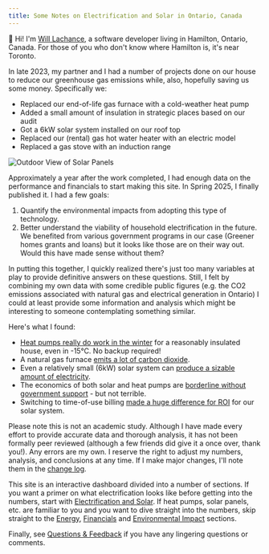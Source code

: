 ```yaml
---
title: Some Notes on Electrification and Solar in Ontario, Canada
---
```


👋 Hi! I'm [Will Lachance](https://wrla.ch), a software developer living in Hamilton, Ontario, Canada.
For those of you who don't know where Hamilton is, it's near Toronto.

In late 2023, my partner and I had a number of projects done on our house to reduce our greenhouse gas emissions while, also, hopefully saving us some money. Specifically we:

- Replaced our end-of-life gas furnace with a cold-weather heat pump
- Added a small amount of insulation in strategic places based on our audit
- Got a 6kW solar system installed on our roof top
- Replaced our (rental) gas hot water heater with an electric model
- Replaced a gas stove with an induction range

![Outdoor View of Solar Panels](/outdoor-panels.jpg)

Approximately a year after the work completed, I had enough data on the performance and financials to start making this site.
In Spring 2025, I finally published it.
I had a few goals:

1. Quantify the environmental impacts from adopting this type of technology.
1. Better understand the viability of household electrification in the future. We benefited from various government programs in our case (Greener homes grants and loans) but it looks like those are on their way out. Would this have made sense without them?

In putting this together, I quickly realized there's just too many variables at play to provide definitive answers on these questions.
Still, I felt by combining my own data with some credible public figures (e.g. the CO2 emissions associated with natural gas and electrical generation in Ontario) I could at least provide some information and analysis which might be interesting to
someone contemplating something similar.

Here's what I found:

- [Heat pumps really do work in the winter](./electrification-and-solar#heat-pump) for a reasonably insulated house, even in -15°C. No backup required!
- A natural gas furnace [emits a lot of carbon dioxide](./environmental-impact#emissions-by-month).
- Even a relatively small (6kW) solar system can [produce a sizable amount of electricity](./energy#production).
- The economics of both solar and heat pumps are [borderline without government support](./financials#time-to-break-even) - but not terrible.
- Switching to time-of-use billing [made a huge difference for ROI](./financials#time-of-use-billing-game-changer) for our solar system.

Please note this is not an academic study. Although I have made every effort to provide accurate data and thorough analysis, it has not been formally peer reviewed (although a few friends did give it a once over, thank you!).
Any errors are my own.
I reserve the right to adjust my numbers, analysis, and conclusions at any time.
If I make major changes, I'll note them in the [change log](./changelog).

This site is an interactive dashboard divided into a number of sections.
If you want a primer on what electrification looks like before getting into the numbers, start with [Electrification and Solar](./electrification-and-solar).
If heat pumps, solar panels, etc. are familiar to you and you want to dive straight into the numbers, skip straight to the [Energy](./energy), [Financials](./financials) and [Environmental Impact](./environmental-impact) sections.

<!--
(I have not done this yet, not sure if I will)

There's also a few appendices with various calculations and notes I made in developing this, which you can probably skip unless you're morbidly curious about the details of an Ontario electricity bill.
-->

Finally, see [Questions & Feedback](./questions-and-feedback) if you have any lingering questions or comments.
